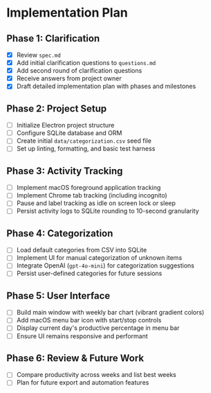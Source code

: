 # Implementation Plan

## Phase 1: Clarification
- [x] Review `spec.md`
- [x] Add initial clarification questions to `questions.md`
- [x] Add second round of clarification questions
- [x] Receive answers from project owner
- [x] Draft detailed implementation plan with phases and milestones

## Phase 2: Project Setup
- [ ] Initialize Electron project structure
- [ ] Configure SQLite database and ORM
- [ ] Create initial `data/categorization.csv` seed file
- [ ] Set up linting, formatting, and basic test harness

## Phase 3: Activity Tracking
- [ ] Implement macOS foreground application tracking
- [ ] Implement Chrome tab tracking (including incognito)
- [ ] Pause and label tracking as idle on screen lock or sleep
- [ ] Persist activity logs to SQLite rounding to 10-second granularity

## Phase 4: Categorization
- [ ] Load default categories from CSV into SQLite
- [ ] Implement UI for manual categorization of unknown items
- [ ] Integrate OpenAI (`gpt-4o-mini`) for categorization suggestions
- [ ] Persist user-defined categories for future sessions

## Phase 5: User Interface
- [ ] Build main window with weekly bar chart (vibrant gradient colors)
- [ ] Add macOS menu bar icon with start/stop controls
- [ ] Display current day's productive percentage in menu bar
- [ ] Ensure UI remains responsive and performant

## Phase 6: Review & Future Work
- [ ] Compare productivity across weeks and list best weeks
- [ ] Plan for future export and automation features
